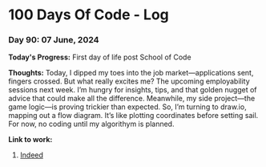 # 100 Days Of Code - Log

### Day 90: 07 June, 2024

**Today's Progress:** First day of life post School of Code

**Thoughts:** Today, I dipped my toes into the job market—applications sent, fingers crossed. But what really excites me? The upcoming employability sessions next week. I’m hungry for insights, tips, and that golden nugget of advice that could make all the difference.
Meanwhile, my side project—the game logic—is proving trickier than expected. So, I’m turning to draw.io, mapping out a flow diagram. It’s like plotting coordinates before setting sail. For now, no coding until my algorithym is planned.

**Link to work:**

1. [Indeed](https://uk.indeed.com/jobs?q=junior+web+developer&l=London%2C+Greater+London&start=10&vjk=94d6a27f8a40aaa1)
